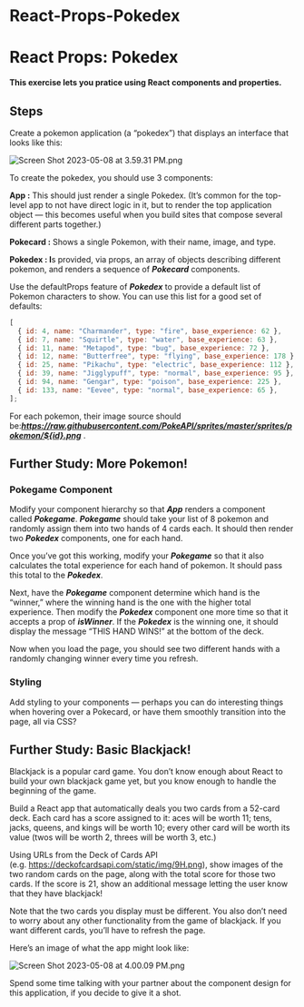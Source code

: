 # React-Props-Pokedex

# **React Props: Pokedex**

**This exercise lets you pratice using React components and properties.**

## Steps

Create a pokemon application (a “pokedex”) that displays an interface that looks like this:

![Screen Shot 2023-05-08 at 3.59.31 PM.png](https://s3-us-west-2.amazonaws.com/secure.notion-static.com/556adb66-c855-4ee2-a1fb-b422b8d4b852/Screen_Shot_2023-05-08_at_3.59.31_PM.png)

To create the pokedex, you should use 3 components:

**App :** This should just render a single Pokedex. (It’s common for the top-level app to not have direct logic in it, but to render the top application object — this becomes useful when you build sites that compose several different parts together.)

**Pokecard :** Shows a single Pokemon, with their name, image, and type.

**Pokedex : I**s provided, via props, an array of objects describing different pokemon, and renders a sequence of **_Pokecard_** components.

Use the defaultProps feature of **_Pokedex_** to provide a default list of Pokemon characters to show. You can use this list for a good set of defaults:

```jsx
[
  { id: 4, name: "Charmander", type: "fire", base_experience: 62 },
  { id: 7, name: "Squirtle", type: "water", base_experience: 63 },
  { id: 11, name: "Metapod", type: "bug", base_experience: 72 },
  { id: 12, name: "Butterfree", type: "flying", base_experience: 178 },
  { id: 25, name: "Pikachu", type: "electric", base_experience: 112 },
  { id: 39, name: "Jigglypuff", type: "normal", base_experience: 95 },
  { id: 94, name: "Gengar", type: "poison", base_experience: 225 },
  { id: 133, name: "Eevee", type: "normal", base_experience: 65 },
];
```

For each pokemon, their image source should be:***https://raw.githubusercontent.com/PokeAPI/sprites/master/sprites/pokemon/${id}.png***
.

## **Further Study: More Pokemon!**

### **Pokegame Component**

Modify your component hierarchy so that **_App_** renders a component called **_Pokegame_**. **_Pokegame_** should take your list of 8 pokemon and randomly assign them into two hands of 4 cards each. It should then render two **_Pokedex_** components, one for each hand.

Once you’ve got this working, modify your **_Pokegame_** so that it also calculates the total experience for each hand of pokemon. It should pass this total to the **_Pokedex_**.

Next, have the **_Pokegame_** component determine which hand is the “winner,” where the winning hand is the one with the higher total experience. Then modify the **_Pokedex_** component one more time so that it accepts a prop of **_isWinner_**. If the **_Pokedex_** is the winning one, it should display the message “THIS HAND WINS!” at the bottom of the deck.

Now when you load the page, you should see two different hands with a randomly changing winner every time you refresh.

### **Styling**

Add styling to your components — perhaps you can do interesting things when hovering over a Pokecard, or have them smoothly transition into the page, all via CSS?

## **Further Study: Basic Blackjack!**

Blackjack is a popular card game. You don’t know enough about React to build your own blackjack game yet, but you know enough to handle the beginning of the game.

Build a React app that automatically deals you two cards from a 52-card deck. Each card has a score assigned to it: aces will be worth 11; tens, jacks, queens, and kings will be worth 10; every other card will be worth its value (twos will be worth 2, threes will be worth 3, etc.)

Using URLs from the Deck of Cards API (e.g. https://deckofcardsapi.com/static/img/9H.png), show images of the two random cards on the page, along with the total score for those two cards. If the score is 21, show an additional message letting the user know that they have blackjack!

Note that the two cards you display must be different. You also don’t need to worry about any other functionality from the game of blackjack. If you want different cards, you’ll have to refresh the page.

Here’s an image of what the app might look like:

![Screen Shot 2023-05-08 at 4.00.09 PM.png](https://s3-us-west-2.amazonaws.com/secure.notion-static.com/73a12746-3028-4264-b364-b1bae858a7d1/Screen_Shot_2023-05-08_at_4.00.09_PM.png)

Spend some time talking with your partner about the component design for this application, if you decide to give it a shot.
